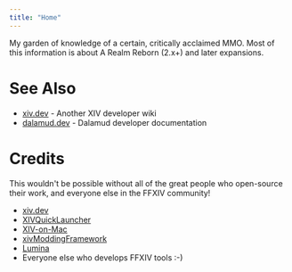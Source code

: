```yaml
---
title: "Home"
---
```


My garden of knowledge of a certain, critically acclaimed MMO. Most of this information is about A Realm Reborn (2.x+) and later expansions.

# See Also

* [xiv.dev](https://xiv.dev) - Another XIV developer wiki
* [dalamud.dev](https://dalamud.dev) - Dalamud developer documentation

# Credits

This wouldn't be possible without all of the great people who open-source their work, and everyone else in the FFXIV community!

* [xiv.dev](https://xiv.dev/)
* [XIVQuickLauncher](https://github.com/goatcorp/FFXIVQuickLauncher)
* [XIV-on-Mac](https://github.com/marzent/XIV-on-Mac)
* [xivModdingFramework](https://github.com/TexTools/xivModdingFramework)
* [Lumina](https://github.com/NotAdam/Lumina)
* Everyone else who develops FFXIV tools :-)
